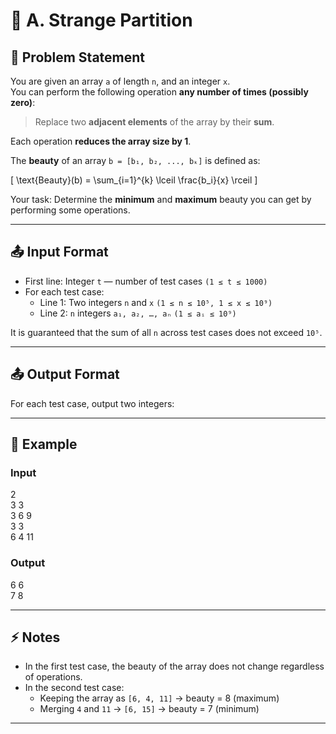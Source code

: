 # 🧩 A. Strange Partition

## 📘 Problem Statement

You are given an array `a` of length `n`, and an integer `x`.  
You can perform the following operation **any number of times (possibly zero)**:

> Replace two **adjacent elements** of the array by their **sum**.

Each operation **reduces the array size by 1**.

The **beauty** of an array `b = [b₁, b₂, ..., bₖ]` is defined as:

\[
\text{Beauty}(b) = \sum_{i=1}^{k} \lceil \frac{b_i}{x} \rceil
\]

Your task: Determine the **minimum** and **maximum** beauty you can get by performing some operations.

---

## 📤 Input Format

- First line: Integer `t` — number of test cases `(1 ≤ t ≤ 1000)`  
- For each test case:
  - Line 1: Two integers `n` and `x` `(1 ≤ n ≤ 10⁵, 1 ≤ x ≤ 10⁹)`  
  - Line 2: `n` integers `a₁, a₂, …, aₙ` `(1 ≤ aᵢ ≤ 10⁹)`

It is guaranteed that the sum of all `n` across test cases does not exceed `10⁵`.

---

## 📤 Output Format

For each test case, output two integers:


---

## 🧮 Example

### Input
2  
3 3  
3 6 9  
3 3  
6 4 11  


### Output
6 6  
7 8  

---

## ⚡ Notes

- In the first test case, the beauty of the array does not change regardless of operations.  
- In the second test case:
  - Keeping the array as `[6, 4, 11]` → beauty = 8 (maximum)  
  - Merging `4` and `11` → `[6, 15]` → beauty = 7 (minimum)

---
